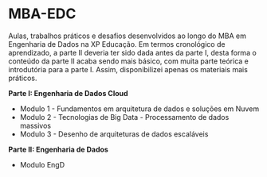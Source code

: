 # MBA-EDC

Aulas, trabalhos práticos e desafios desenvolvidos ao longo do MBA em Engenharia de Dados na XP Educação. 
Em termos cronológico de aprendizado, a parte II deveria ter sido dada antes da parte I, desta forma o conteúdo da parte II acaba sendo mais básico, com muita parte teórica e introdutória para a parte I. Assim, disponibilizei apenas os materiais mais práticos.

**Parte I: Engenharia de Dados Cloud**

- Modulo 1 - Fundamentos em arquitetura de dados e soluções em Nuvem
- Modulo 2 - Tecnologias de Big Data - Processamento de dados massivos
- Modulo 3 - Desenho de arquiteturas de dados escaláveis

**Parte II: Engenharia de Dados**

- Modulo EngD
